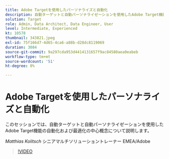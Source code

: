 ```yaml
---
title: Adobe Targetを使用したパーソナライズと自動化
description: 自動ターゲットと自動パーソナライゼーションを使用したAdobe Target機能の最適化
solution: Target
role: Admin, Data Architect, Data Engineer, User
level: Intermediate, Experienced
kt: 10578
thumbnail: 343821.jpeg
exl-id: 75f166d7-4d65-4ca6-a88b-d28dc8119069
duration: 3084
source-git-commit: 9a297cda953d4414131657f9ac84580aea0eabeb
workflow-type: tm+mt
source-wordcount: '51'
ht-degree: 0%

---
```


# Adobe Targetを使用したパーソナライズと自動化

このセッションでは、自動ターゲットと自動パーソナライゼーションを使用したAdobe Target機能の自動化および最適化の中心概念について説明します。

*Matthias Kolitsch* シニアマルチソリューショントレーナー EMEA/Adobe

>[!VIDEO](https://video.tv.adobe.com/v/3457379/?quality=12&learn=on&captions=jpn)
